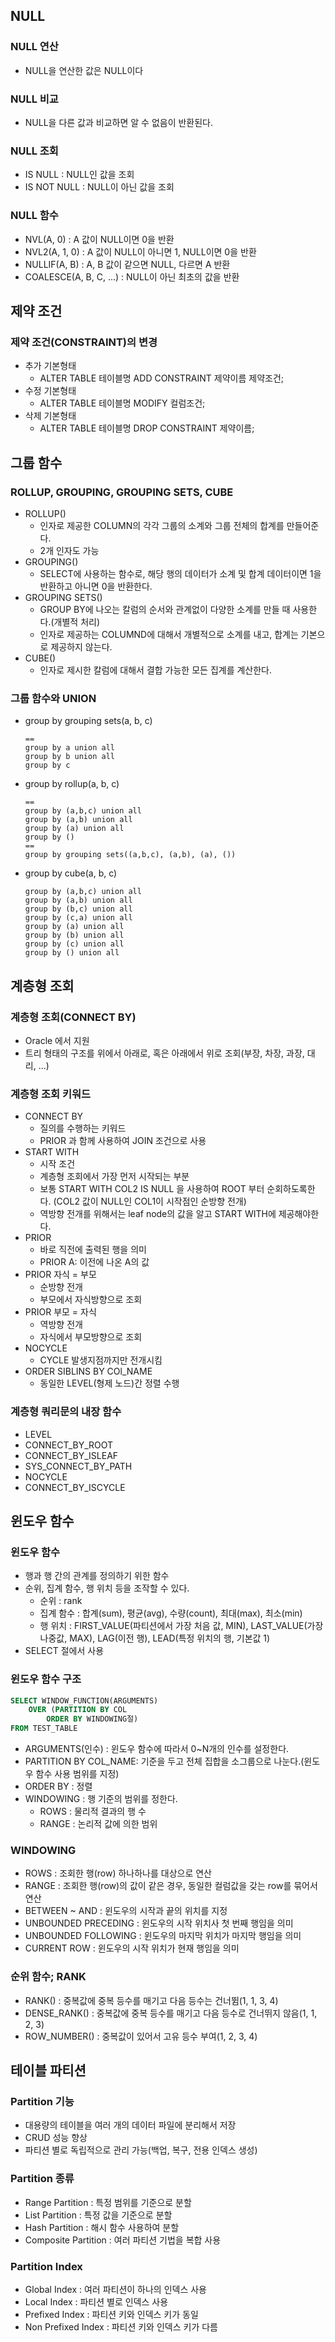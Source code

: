 ## NULL
### NULL 연산
- NULL을 연산한 값은 NULL이다
### NULL 비교
- NULL을 다른 값과 비교하면 알 수 없음이 반환된다.
### NULL 조회
- IS NULL :  NULL인 값을 조회
- IS NOT NULL : NULL이 아닌 값을 조회
### NULL 함수
- NVL(A, 0) : A 값이 NULL이면 0을 반환
- NVL2(A, 1, 0) : A 값이 NULL이 아니면 1, NULL이면 0을 반환
- NULLIF(A, B) : A, B 값이 같으면 NULL, 다르면 A 반환
- COALESCE(A, B, C, ...) : NULL이 아닌 최초의 값을 반환


## 제약 조건
### 제약 조건(CONSTRAINT)의 변경
- 추가 기본형태
    - ALTER TABLE 테이블명 ADD CONSTRAINT 제약이름 제약조건;
- 수정 기본형태
    - ALTER TABLE 테이블명 MODIFY 컬럼조건; 
- 삭제 기본형태
    - ALTER TABLE 테이블명 DROP CONSTRAINT 제약이름;

## 그룹 함수
### ROLLUP, GROUPING, GROUPING SETS, CUBE
- ROLLUP()
  - 인자로 제공한 COLUMN의 각각 그룹의 소계와 그룹 전체의 합계를 만들어준다.
  - 2개 인자도 가능
- GROUPING()
  - SELECT에 사용하는 함수로, 해당 행의 데이터가 소계 및 합계 데이터이면 1을 반환하고 아니면 0을 반환한다.
- GROUPING SETS()
  - GROUP BY에 나오는 칼럼의 순서와 관계없이 다양한 소계를 만들 때 사용한다.(개별적 처리)
  - 인자로 제공하는 COLUMND에 대해서 개별적으로 소계를 내고, 합계는 기본으로 제공하지 않는다.
- CUBE()
  - 인자로 제시한 칼럼에 대해서 결합 가능한 모든 집계를 계산한다.

### 그룹 함수와 UNION
- group by grouping sets(a, b, c)
    ```
    ==
    group by a union all  
    group by b union all  
    group by c
    ```
- group by rollup(a, b, c)
    ```
    ==
    group by (a,b,c) union all
    group by (a,b) union all
    group by (a) union all
    group by ()
    ==
    group by grouping sets((a,b,c), (a,b), (a), ())
    ```
- group by cube(a, b, c)
    ```
    group by (a,b,c) union all
    group by (a,b) union all
    group by (b,c) union all
    group by (c,a) union all
    group by (a) union all
    group by (b) union all
    group by (c) union all
    group by () union all
    ```

## 계층형 조회
### 계층형 조회(CONNECT BY)
- Oracle 에서 지원
- 트리 형태의 구조를 위에서 아래로, 혹은 아래에서 위로 조회(부장, 차장, 과장, 대리, ...)

### 계층형 조회 키워드
- CONNECT BY 
  - 질의를 수행하는 키워드
  - PRIOR 과 함께 사용하여 JOIN 조건으로 사용
- START WITH
  - 시작 조건
  - 계층형 조회에서 가장 먼저 시작되는 부분
  - 보통 START WITH COL2 IS NULL 을 사용하여 ROOT 부터 순회하도록한다. (COL2 값이 NULL인 COL1이 시작점인 순방향 전개)
  - 역방향 전개를 위해서는 leaf node의 값을 알고 START WITH에 제공해야한다.
- PRIOR
  - 바로 직전에 출력된 행을 의미
  - PRIOR A: 이전에 나온 A의 값
- PRIOR 자식 = 부모
  - 순방향 전개
  - 부모에서 자식방향으로 조회
- PRIOR 부모 = 자식
  - 역방향 전개
  - 자식에서 부모방향으로 조회
- NOCYCLE
  - CYCLE 발생지점까지만 전개시킴
- ORDER SIBLINS BY COl_NAME
  - 동일한 LEVEL(형제 노드)간 정렬 수행

### 계층형 쿼리문의 내장 함수
- LEVEL
- CONNECT_BY_ROOT
- CONNECT_BY_ISLEAF
- SYS_CONNECT_BY_PATH
- NOCYCLE
- CONNECT_BY_ISCYCLE

## 윈도우 함수
### 윈도우 함수
- 행과 행 간의 관계를 정의하기 위한 함수
- 순위, 집계 함수, 행 위치 등을 조작할 수 있다.
  - 순위 : rank
  - 집계 함수 : 합계(sum), 평균(avg), 수량(count), 최대(max), 최소(min)
  - 행 위치 : FIRST_VALUE(파티션에서 가장 처음 값, MIN), LAST_VALUE(가장 나중값, MAX), LAG(이전 행), LEAD(특정 위치의 행, 기본값 1)
- SELECT 절에서 사용

### 윈도우 함수 구조
```sql
SELECT WINDOW_FUNCTION(ARGUMENTS)
    OVER (PARTITION BY COL
        ORDER BY WINDOWING절)
FROM TEST_TABLE
```
- ARGUMENTS(인수) : 윈도우 함수에 따라서 0~N개의 인수를 설정한다.
- PARTITION BY COL_NAME: 기준을 두고 전체 집합을 소그룹으로 나눈다.(윈도우 함수 사용 범위를 지정)
- ORDER BY : 정렬
- WINDOWING : 행 기준의 범위를 정한다.
  - ROWS : 물리적 결과의 행 수
  - RANGE : 논리적 값에 의한 범위

### WINDOWING
- ROWS : 조회한 행(row) 하나하나를 대상으로 연산
- RANGE : 조회한 행(row)의 값이 같은 경우, 동일한 컬럼값을 갖는 row를 묶어서 연산
- BETWEEN ~ AND : 윈도우의 시작과 끝의 위치를 지정
- UNBOUNDED PRECEDING : 윈도우의 시작 위치사 첫 번째 행임을 의미
- UNBOUNDED FOLLOWING : 윈도우의 마지막 위치가 마지막 행임을 의미
- CURRENT ROW : 윈도우의 시작 위치가 현재 행임을 의미

### 순위 함수; RANK
- RANK() : 중복값에 중복 등수를 매기고 다음 등수는 건너뜀(1, 1, 3, 4)
- DENSE_RANK() : 중복값에 중복 등수를 매기고 다음 등수로 건너뛰지 않음(1, 1, 2, 3)
- ROW_NUMBER() : 중복값이 있어서 고유 등수 부여(1, 2, 3, 4)

## 테이블 파티션
### Partition 기능
- 대용량의 테이블을 여러 개의 데이터 파일에 분리해서 저장
- CRUD 성능 향상
- 파티션 별로 독립적으로 관리 가능(백업, 복구, 전용 인덱스 생성)

### Partition 종류
- Range Partition : 특정 범위를 기준으로 분할
- List Partition : 특정 값을 기준으로 분할
- Hash Partition : 해시 함수 사용하여 분할
- Composite Partition : 여러 파티션 기법을 복합 사용

### Partition Index
- Global Index : 여러 파티션이 하나의 인덱스 사용
- Local Index : 파티션 별로 인덱스 사용
- Prefixed Index : 파티션 키와 인덱스 키가 동일
- Non Prefixed Index : 파티션 키와 인덱스 키가 다름